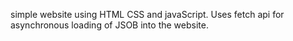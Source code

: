 simple website using HTML CSS and javaScript.
Uses fetch api for asynchronous loading of JSOB into the website.
